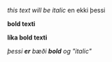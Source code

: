 *this text will be italic* en ekki þessi

**bold texti**

__líka bold texti__

_þessi **er** bæði **bold** og "italic"_

